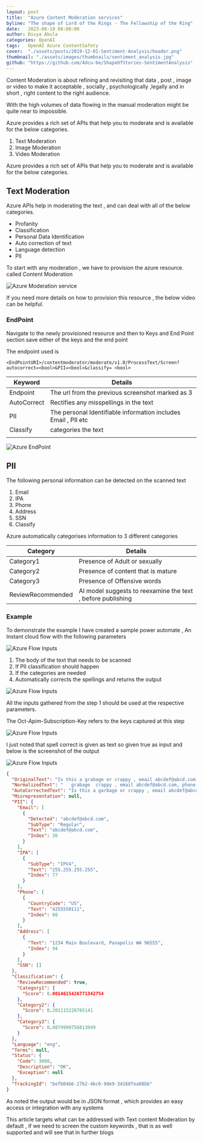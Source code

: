 ```yaml
---
layout: post
title:  "Azure Content Moderation services"
byline: "The shape of Lord of the Rings - The Fellowship of the Ring"
date:   2023-08-19 08:00:00
author: Divya Akula
categories: OpenAI
tags:	OpenAI Azure ContentSafety
cover:  "./assets/posts/2019-12-01-Sentiment-Analysis/header.png"
thumbnail: "./assets/images/thumbnails/sentiment_analysis.jpg"
github: "https://github.com/4dcu-be/ShapeOfStories-SentimentAnalysis"
---
```

Content Moderation is about refining and revisiting that data , post , image or video to make it acceptable , socially , psychologically ,legally and in short , right content to the right audience.


With the high volumes of data flowing in the manual moderation might be quite near to impossible.

Azure provides a rich set of APIs that help you to moderate and is available for the below categories.

1. Text Moderation
2. Image Moderation
3. Video Moderation


Azure provides a rich set of APIs that help you to moderate and is available for the below categories.

## Text Moderation

  Azure APIs help in moderating the text , and can deal with all of the below categories.


* Profanity
* Classification
* Personal Data Identification
* Auto correction of text
* Language detection
* PII


To start with any moderation , we have to provision the azure resource. called Content Moderation

![Azure Moderation service](/assets/posts/2023-19-08-azure-content-moderation%20-services/AzueModerationService.png)


If you need more details on how to provision this resource , the below video can be helpful.

### EndPoint

Navigate to the newly provisioned resource and then to Keys  and End Point section save either of the keys and the end point

  The endpoint used is 

  ```
 <EndPointURI>/contentmoderator/moderate/v1.0/ProcessText/Screen?autocorrect=<bool>&PII=<bool>&classify= <bool>
```

| Keyword | ​Details |
|---|---|
|Endpoint | The url from the previous screenshot marked as 3|
| AutoCorrect | Rectifies any misspellings in the text |
| PII | The personal Identifiable information includes Email , PII etc |
| Classify| categories the text |
| | |

![Azure EndPoint ](/assets/posts/2023-19-08-azure-content-moderation%20-services/KeysAndEndPoint.png)


## PII

  The following personal information can be detected on the scanned text

1. Email
2. IPA
3. Phone
4. Address
5. SSN
6. Classify

Azure automatically categorises information to 3 different categories

| Category | Details |
|---|---|
| Category1 | Presence of Adult or sexually |suggestive content |
| Category2 | Presence of content that is mature  |
| Category3 | Presence of Offensive words |
| ReviewRecommended | AI model suggests to reexamine the text , before publishing |

### Example

   To demonstrate the example I have created a sample power automate , An Instant cloud flow with the following parameters

![Azure Flow Inputs ](/assets/posts/2023-19-08-azure-content-moderation%20-services/FlowTrigger.png)

1. The body of the text that needs to be scanned
2. If PII classification should happen
3. If the categories are needed
4. Automatically corrects the spellings and returns the output

![Azure Flow Inputs ](/assets/posts/2023-19-08-azure-content-moderation%20-services/HttpPostCall.png)

All the inputs gathered from the step 1 should be used at the respective parameters.


The Oct-Apim-Subscription-Key refers to the keys captured at this step 

![Azure Flow Inputs ](/assets/posts/2023-19-08-azure-content-moderation%20-services/RunFlow.webp)

I just noted that spell correct is given as text so given true as input  and below is the screenshot of the output

![Azure Flow Inputs ](/assets/posts/2023-19-08-azure-content-moderation%20-services/FlowOutput.png)

``` json
{
  "OriginalText": "Is this a grabage or crappy , email abcdef@abcd.com, phone: 4255550111, IP: \n255.255.255.255, 1234 Main Boulevard, Panapolis WA 96555.",
  "NormalizedText": "   grabage  crappy , email abcdef@abcd.com, phone: 4255550111, IP: \n255.255.255.255, 1234 Main Boulevard, Panapolis WA 96555.",
  "AutoCorrectedText": "Is this a garbage or crappy , email abcdef@abcd.com, phone: 4255550111, IP: \n255.255.255.255, 1234 Main Boulevard, Pentapolis WA 96555.",
  "Misrepresentation": null,
  "PII": {
    "Email": [
      {
        "Detected": "abcdef@abcd.com",
        "SubType": "Regular",
        "Text": "abcdef@abcd.com",
        "Index": 36
      }
    ],
    "IPA": [
      {
        "SubType": "IPV4",
        "Text": "255.255.255.255",
        "Index": 77
      }
    ],
    "Phone": [
      {
        "CountryCode": "US",
        "Text": "4255550111",
        "Index": 60
      }
    ],
    "Address": [
      {
        "Text": "1234 Main Boulevard, Panapolis WA 96555",
        "Index": 94
      }
    ],
    "SSN": []
  },
  "Classification": {
    "ReviewRecommended": true,
    "Category1": {
      "Score": 0.0014615426771342754
    },
    "Category2": {
      "Score": 0.201115220785141
    },
    "Category3": {
      "Score": 0.9879999756813049
    }
  },
  "Language": "eng",
  "Terms": null,
  "Status": {
    "Code": 3000,
    "Description": "OK",
    "Exception": null
  },
  "TrackingId": "befb04b6-27b2-4bc6-9de9-34168fea88bb"
}
```

As noted the output would be in JSON format , which provides an easy access or integration with any systems


This article targets what can be addressed with Text content Moderation by default , if we need to screen the custom keywords , that is as well supported and will see that in further blogs

